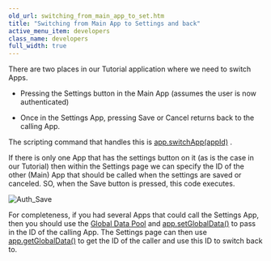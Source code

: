 ```yaml
---
old_url: switching_from_main_app_to_set.htm
title: "Switching from Main App to Settings and back"
active_menu_item: developers
class_name: developers
full_width: true
---
```



There are two places in our Tutorial application where we need to switch Apps.

 - Pressing the Settings button in the Main App (assumes the user is now authenticated)

 - Once in the Settings App, pressing Save or Cancel returns back to the calling App.

The scripting command that handles this is [app.switchApp(appId)](/developers/documentation/scripting-apis/client-api/app-functions/switchapp) .

If there is only one App that has the settings button on it (as is the case in our Tutorial) then within the Settings page we can specify the ID of the other (Main) App that should be called when the settings are saved or canceled. SO, when the Save button is pressed, this code executes.

![Auth\_Save](/img/docs/auth_save.zoom95.png)

For completeness, if you had several Apps that could call the Settings App, then you should use the [Global Data Pool](/developers/documentation/scripting-apis/client-api/global-data-pool-functions/) and [app.setGlobalData()](/developers/documentation/scripting-apis/client-api/global-data-pool-functions/setglobaldata) to pass in the ID of the calling App. The Settings page can then use [app.getGlobalData()](/developers/documentation/scripting-apis/client-api/global-data-pool-functions/getglobaldata) to get the ID of the caller and use this ID to switch back to.

